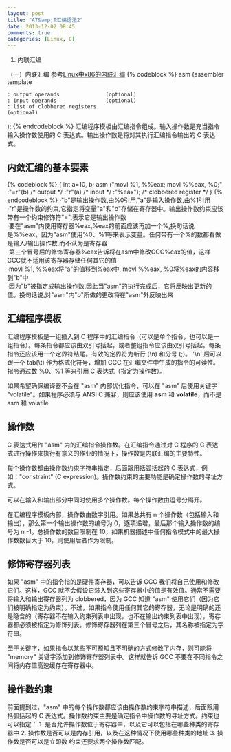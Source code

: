 ```yaml
---
layout: post
title: "AT&amp;T汇编语法2"
date: 2013-12-02 08:45
comments: true
categories: [Linux, C]
---
```

1. 内联汇编 
<!--more-->

（一）内联汇编
参考[Linux中x86的内联汇编](http://www.ibm.com/developerworks/cn/linux/sdk/assemble/inline/)
{% codeblock %}
asm (assembler template
    
    : output operands               (optional)
    : input operands                (optional)
    : list of clobbered registers   
    (optional)                
); 
{% endcodeblock %}
 汇编程序模板由汇编指令组成。输入操作数是充当指令输入操作数使用的 C 表达式。输出操作数是将对其执行汇编指令输出的 C 表达式。

<h2>内敛汇编的基本要素</h2>
{% codeblock %}
{
    int a=10, b;
        asm ("movl %1, %%eax;
            movl %%eax, %0;"
            :"=r"(b)  /* output */    
            :"r"(a)       /* input */
            :"%eax"); /* clobbered register */
}
{% endcodeblock %}
·"b"是输出操作数,由%0引用,"a"是输入操作数,由%1引用<br/>
·"r"是操作数的约束,它指定将变量"a"和"b"存储在寄存器中。输出操作数约束应该带有一个约束修饰符"=",表示它是输出操作数<br/>
·要在"asm"内使用寄存器%eax,%eax的前面应该再加一个%,换句话说是%%eax，因为"asm"使用%0、%1等来表示变量。任何带有一个%的数都看做是输入/输出操作数,而不认为是寄存器<br/>
·第三个冒号后的修饰寄存器%eax告诉将在asm中修改GCC%eax的值，这样GCC就不适用该寄存器存储任何其它的值<br/>
·movl %1, %%eax将"a"的值移到%eax中, movl %%eax, %0将%eax的内容移到"b"中<br/>
·因为"b"被指定成输出操作数,因此当"asm"的执行完成后，它将反映出更新的值。换句话说,对"asm"内"b"所做的更改将在"asm"外反映出来

<h2>汇编程序模板</h2>
汇编程序模板是一组插入到 C 程序中的汇编指令（可以是单个指令，也可以是一组指令）。每条指令都应该由双引号括起，或者整组指令应该由双引号括起。每条指令还应该用一个定界符结尾。有效的定界符为新行 (\n) 和分号 (;)。 '\n' 后可以跟一个 tab(\t) 作为格式化符号，增加 GCC 在汇编文件中生成的指令的可读性。 指令通过数 %0、%1 等来引用 C 表达式（指定为操作数）。

如果希望确保编译器不会在 "asm" 内部优化指令，可以在 "asm" 后使用关键字 "volatile"。如果程序必须与 ANSI C 兼容，则应该使用 __asm__ 和 __volatile__，而不是 asm 和 volatile

<h2>操作数</h2>
C 表达式用作 "asm" 内的汇编指令操作数。在汇编指令通过对 C 程序的 C 表达式进行操作来执行有意义的作业的情况下，操作数是内联汇编的主要特性。

每个操作数都由操作数约束字符串指定，后面跟用括弧括起的 C 表达式，例如："constraint" (C expression)。操作数约束的主要功能是确定操作数的寻址方式。

可以在输入和输出部分中同时使用多个操作数。每个操作数由逗号分隔开。

在汇编程序模板内部，操作数由数字引用。如果总共有 n 个操作数（包括输入和输出），那么第一个输出操作数的编号为 0，逐项递增，最后那个输入操作数的编号为 n -1。总操作数的数目限制在 10，如果机器描述中任何指令模式中的最大操作数数目大于 10，则使用后者作为限制。

<h2>修饰寄存器列表</h2>
如果 "asm" 中的指令指的是硬件寄存器，可以告诉 GCC 我们将自己使用和修改它们。这样，GCC 就不会假设它装入到这些寄存器中的值是有效值。通常不需要将输入和输出寄存器列为 clobbered，因为 GCC 知道 "asm" 使用它们（因为它们被明确指定为约束）。不过，如果指令使用任何其它的寄存器，无论是明确的还是隐含的（寄存器不在输入约束列表中出现，也不在输出约束列表中出现），寄存器都必须被指定为修饰列表。修饰寄存器列在第三个冒号之后，其名称被指定为字符串。

至于关键字，如果指令以某些不可预知且不明确的方式修改了内存，则可能将 "memory" 关键字添加到修饰寄存器列表中。这样就告诉 GCC 不要在不同指令之间将内存值高速缓存在寄存器中。

<h2>操作数约束</h2>
前面提到过，"asm" 中的每个操作数都应该由操作数约束字符串描述，后面跟用括弧括起的 C 表达式。操作数约束主要是确定指令中操作数的寻址方式。约束也可以指定：
1. 是否允许操作数位于寄存器中，以及它可以包括在哪些种类的寄存器中
2. 操作数是否可以是内存引用，以及在这种情况下使用哪些种类的地址
3. 操作数是否可以是立即数
约束还要求两个操作数匹配。


